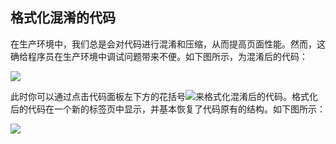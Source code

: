 ## 格式化混淆的代码

在生产环境中，我们总是会对代码进行混淆和压缩，从而提高页面性能。然而，这确给程序员在生产环境中调试问题带来不便。如下图所示，为混淆后的代码：

![](https://developers.google.com/web/tools/chrome-devtools/javascript/imgs/pretty-print-off.jpg)

此时你可以通过点击代码面板左下方的花括号![](https://developers.google.com/web/tools/chrome-devtools/javascript/imgs/prettyprint-icon.png)来格式化混淆后的代码。格式化后的代码在一个新的标签页中显示，并基本恢复了代码原有的结构。如下图所示：

![](https://developers.google.com/web/tools/chrome-devtools/javascript/imgs/pretty-print-on.jpg)